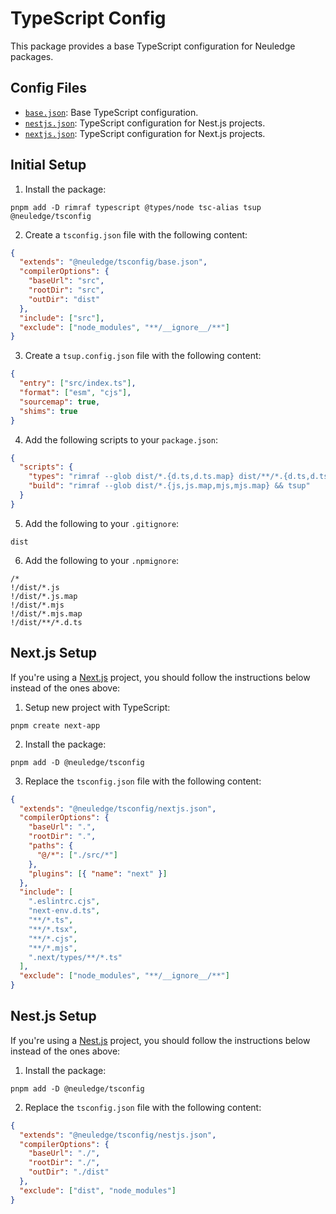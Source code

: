 # TypeScript Config

This package provides a base TypeScript configuration for Neuledge packages.

## Config Files

- [`base.json`](#initial-setup): Base TypeScript configuration.
- [`nestjs.json`](#nextjs-setup): TypeScript configuration for Nest.js projects.
- [`nextjs.json`](#nestjs-setup): TypeScript configuration for Next.js projects.

## Initial Setup

1. Install the package:

```
pnpm add -D rimraf typescript @types/node tsc-alias tsup @neuledge/tsconfig
```

2. Create a `tsconfig.json` file with the following content:

```json
{
  "extends": "@neuledge/tsconfig/base.json",
  "compilerOptions": {
    "baseUrl": "src",
    "rootDir": "src",
    "outDir": "dist"
  },
  "include": ["src"],
  "exclude": ["node_modules", "**/__ignore__/**"]
}
```

3. Create a `tsup.config.json` file with the following content:

```json
{
  "entry": ["src/index.ts"],
  "format": ["esm", "cjs"],
  "sourcemap": true,
  "shims": true
}
```

4. Add the following scripts to your `package.json`:

```json
{
  "scripts": {
    "types": "rimraf --glob dist/*.{d.ts,d.ts.map} dist/**/*.{d.ts,d.ts.map} && tsc --emitDeclarationOnly && tsc-alias",
    "build": "rimraf --glob dist/*.{js,js.map,mjs,mjs.map} && tsup"
  }
}
```

5. Add the following to your `.gitignore`:

```
dist
```

6. Add the following to your `.npmignore`:

```
/*
!/dist/*.js
!/dist/*.js.map
!/dist/*.mjs
!/dist/*.mjs.map
!/dist/**/*.d.ts
```

## Next.js Setup

If you're using a [Next.js](https://nextjs.org/) project, you should follow the instructions below instead of the ones above:

1. Setup new project with TypeScript:

```
pnpm create next-app
```

2. Install the package:

```
pnpm add -D @neuledge/tsconfig
```

3. Replace the `tsconfig.json` file with the following content:

```json
{
  "extends": "@neuledge/tsconfig/nextjs.json",
  "compilerOptions": {
    "baseUrl": ".",
    "rootDir": ".",
    "paths": {
      "@/*": ["./src/*"]
    },
    "plugins": [{ "name": "next" }]
  },
  "include": [
    ".eslintrc.cjs",
    "next-env.d.ts",
    "**/*.ts",
    "**/*.tsx",
    "**/*.cjs",
    "**/*.mjs",
    ".next/types/**/*.ts"
  ],
  "exclude": ["node_modules", "**/__ignore__/**"]
}
```

## Nest.js Setup

If you're using a [Nest.js](https://nestjs.com/) project, you should follow the instructions below instead of the ones above:

1. Install the package:

```
pnpm add -D @neuledge/tsconfig
```

2. Replace the `tsconfig.json` file with the following content:

```json
{
  "extends": "@neuledge/tsconfig/nestjs.json",
  "compilerOptions": {
    "baseUrl": "./",
    "rootDir": "./",
    "outDir": "./dist"
  },
  "exclude": ["dist", "node_modules"]
}
```

